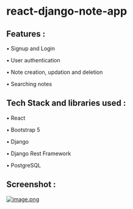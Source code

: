 # react-django-note-app

## Features :

 • Signup and Login

 • User authentication

 • Note creation, updation and deletion

 • Searching notes

## Tech Stack and libraries used :

 • React

 • Bootstrap 5

 • Django

 • Django Rest Framework

 • PostgreSQL
 
 ## Screenshot : 
 
 [![image.png](https://i.postimg.cc/bYbTZScq/image.png)](https://postimg.cc/grzR5J27)
